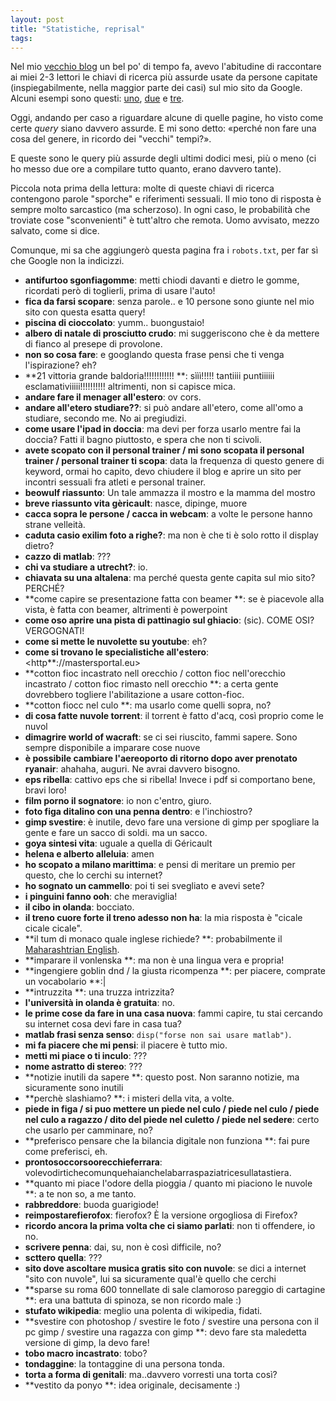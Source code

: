 ```yaml
---
layout: post
title: "Statistiche, reprisal"
tags: 
---
```


Nel mio [vecchio blog](http://blog.andvari.it) un bel po' di tempo fa, avevo l'abitudine di raccontare ai miei 2-3 lettori le chiavi di ricerca più assurde usate da persone capitate (inspiegabilmente, nella maggior parte dei casi) sul mio sito da Google. Alcuni esempi sono questi: [uno](http://blog.andvari.it/2010/06/19/uno-sguardo-alle-statistiche/), [due](http://blog.andvari.it/2010/12/17/uno-sguardo-alle-statistiche2/) e [tre](http://blog.andvari.it/2011/01/28/uno-sguardo-alle-statistiche-3-bonus/).

Oggi, andando per caso a riguardare alcune di quelle pagine, ho visto come certe _query_ siano davvero assurde. E mi sono detto: «perché non fare una cosa del genere, in ricordo dei "vecchi" tempi?».

E queste sono le query più assurde degli ultimi dodici mesi, più o meno (ci ho messo due ore a compilare tutto quanto, erano davvero tante).

Piccola nota prima della lettura: molte di queste chiavi di ricerca contengono parole "sporche" e riferimenti sessuali. Il mio tono di risposta è sempre molto sarcastico (ma scherzoso). In ogni caso, le probabilità che troviate cose "sconvenienti" è tutt'altro che remota. Uomo avvisato, mezzo salvato, come si dice.

Comunque, mi sa che aggiungerò questa pagina fra i `robots.txt`, per far sì che Google non la indicizzi.

* **antifurtoo sgonfiagomme**: metti chiodi davanti e dietro le gomme, ricordati però di toglierli, prima di usare l'auto!
* **fica da farsi scopare**: senza parole.. e 10 persone sono giunte nel mio sito con questa esatta query!
* **piscina di cioccolato**: yumm.. buongustaio!
* **albero di natale di prosciutto crudo**: mi suggeriscono che è da mettere di fianco al presepe di provolone.
* **non so cosa fare**: e googlando questa frase pensi che ti venga l'ispirazione? eh?
* **21 vittoria grande baldoria!!!!!!!!!!!! **: sììì!!!!! tantiiii puntiiiiii esclamativiiiii!!!!!!!!!! altrimenti, non si capisce mica.
* **andare fare il menager all'estero**: ov cors.
* **andare all'etero studiare??**: si può andare all'etero, come all'omo a studiare, secondo me. No ai pregiudizi.
* **come usare l'ipad in doccia**: ma devi per forza usarlo mentre fai la doccia? Fatti il bagno piuttosto, e spera che non ti scivoli.
* **avete scopato con il personal trainer / mi sono scopata il personal trainer / personal trainer ti scopa**: data la frequenza di questo genere di keyword, ormai ho capito, devo chiudere il blog e aprire un sito per incontri sessuali fra atleti e personal trainer. 
* **beowulf riassunto**: Un tale ammazza il mostro e la mamma del mostro
* **breve riassunto vita gèricault**: nasce, dipinge, muore
* **cacca sopra le persone / cacca in webcam**: a volte le persone hanno strane velleità.
* **caduta casio exilim foto a righe?**: ma non è che ti è solo rotto il display dietro?
* **cazzo di matlab**: ???
* **chi va studiare a utrecht?**: io.
* **chiavata su una altalena**: ma perché questa gente capita sul mio sito? PERCHÉ?
* **come capire se presentazione fatta con beamer **: se è piacevole alla vista, è fatta con beamer, altrimenti è powerpoint
* **come oso aprire una pista di pattinagio sul ghiacio**: (sic). COME OSI? VERGOGNATI!
* **come si mette le nuvolette su youtube**: eh?
* **come si trovano le specialistiche all'estero**: <http**://mastersportal.eu>
* **cotton fioc incastrato nell orecchio / cotton fioc nell'orecchio incastrato / cotton fioc rimasto nell orecchio **: a certa gente dovrebbero togliere l'abilitazione a usare cotton-fioc.
* **cotton fiocc nel culo **: ma usarlo come quelli sopra, no?
* **di cosa fatte nuvole torrent**: il torrent è fatto d'acq, così proprio come le nuvol
* **dimagrire world of wacraft**: se ci sei riuscito, fammi sapere. Sono sempre disponibile a imparare cose nuove
* **è possibile cambiare l'aereoporto di ritorno dopo aver prenotato ryanair**: ahahaha, auguri. Ne avrai davvero bisogno.
* **eps ribella**: cattivo eps che si ribella! Invece i pdf si comportano bene, bravi loro!
* **film porno il sognatore**: io non c'entro, giuro.
* **foto figa ditalino con una penna dentro**: e l'inchiostro?
* **gimp svestire**: è inutile, devo fare una versione di gimp per spogliare la gente e fare un sacco di soldi. ma un sacco.
* **goya sintesi vita**: uguale a quella di Géricault
* **helena e alberto alleluia**: amen
* **ho scopato a milano marittima**: e pensi di meritare un premio per questo, che lo cerchi su internet?
* **ho sognato un cammello**: poi ti sei svegliato e avevi sete?
* **i pinguini fanno ooh**: che meraviglia!
* **il cibo in olanda**: bocciato.
* **il treno cuore forte il treno adesso non ha**: la mia risposta è "cicale cicale cicale".
* **il tum di monaco quale inglese richiede? **: probabilmente il [Maharashtrian English](http://en.wikipedia.org/wiki/Regional_differences_and_dialects_in_Indian_English#Maharashtrian_English).
* **imparare il vonlenska **: ma non è una lingua vera e propria!
* **ingengiere goblin dnd / la giusta ricompenza **: per piacere, comprate un vocabolario **:|
* **intruzzita **: una truzza intrizzita?
* **l'università in olanda è gratuita**: no.
* **le prime cose da fare in una casa nuova**: fammi capire, tu stai cercando su internet cosa devi fare in casa tua?
* **matlab frasi senza senso**: `disp("forse non sai usare matlab")`.
* **mi fa piacere che mi pensi**: il piacere è tutto mio.
* **metti mi piace o ti inculo**: ???
* **nome astratto di stereo**: ???
* **notizie inutili da sapere **: questo post. Non saranno notizie, ma sicuramente sono inutili
* **perchè slashiamo? **: i misteri della vita, a volte.
* **piede in figa / si puo mettere un piede nel culo / piede nel culo / piede nel culo a ragazzo / dito del piede nel culetto / piede nel sedere**: certo che usarlo per camminare, no?
* **preferisco pensare che la bilancia digitale non funziona **: fai pure come preferisci, eh.
* **prontosoccorsoorecchieferrara**: volevodirtichecomunquehaianchelabarraspaziatricesullatastiera.
* **quanto mi piace l'odore della pioggia / quanto mi piaciono le nuvole **: a te non so, a me tanto.
* **rabbreddore**: buoda guarigiode!
* **reimpostarefierofox**: fierofox? È la versione orgogliosa di Firefox?
* **ricordo ancora la prima volta che ci siamo parlati**: non ti offendere, io no.
* **scrivere penna**: dai, su, non è così difficile, no?
* **scttero quella**: ???
* **sito dove ascoltare musica gratis sito con nuvole**: se dici a internet "sito con nuvole", lui sa sicuramente qual'è quello che cerchi
* **sparse su roma 600 tonnellate di sale clamoroso pareggio di cartagine **: era una battuta di spinoza, se non ricordo male :) 
* **stufato wikipedia**: meglio una polenta di wikipedia, fidati.
* **svestire con photoshop / svestire le foto / svestire una persona con il pc gimp / svestire una ragazza con gimp **: devo fare sta maledetta versione di gimp, la devo fare!
* **tobo macro incastrato**: tobo?
* **tondaggine**: la tontaggine di una persona tonda.
* **torta a forma di genitali**: ma..davvero vorresti una torta così?
* **vestito da ponyo **: idea originale, decisamente :)
